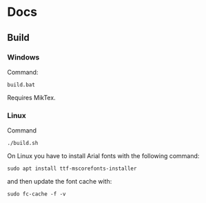 # Docs

## Build

### Windows

Command:

`build.bat`

Requires MikTex.

### Linux

Command

`./build.sh`

On Linux you have to install Arial fonts with the following command:

`sudo apt install ttf-mscorefonts-installer`

and then update the font cache with:

`sudo fc-cache -f -v`